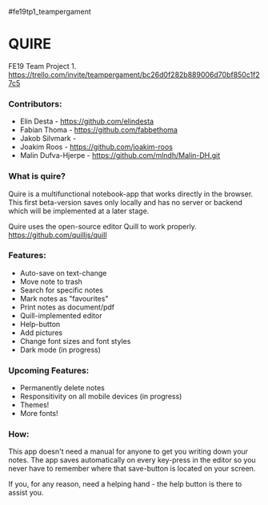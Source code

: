 #fe19tp1_teampergament

# QUIRE
FE19 Team Project 1. 
https://trello.com/invite/teampergament/bc26d0f282b889006d70bf850c1f27c5

### Contributors: 
-   Elin Desta - https://github.com/elindesta
-   Fabian Thoma - https://github.com/fabbethoma
-   Jakob Silvmark - 
-   Joakim Roos - https://github.com/joakim-roos
-   Malin Dufva-Hjerpe - https://github.com/mlndh/Malin-DH.git


### What is quire? 
Quire is a multifunctional notebook-app that works directly in the browser. This first beta-version saves only locally and has no server or backend which will be implemented at a later stage. 

Quire uses the open-source editor Quill to work properly. 
https://github.com/quilljs/quill


### Features: 
-   Auto-save on text-change
-   Move note to trash
-   Search for specific notes
-   Mark notes as "favourites"
-   Print notes as document/pdf
-   Quill-implemented editor
-   Help-button
-   Add pictures
-   Change font sizes and font styles
-   Dark mode (in progress)


### Upcoming Features: 
-   Permanently delete notes
-   Responsitivity on all mobile devices (in progress)
-   Themes!
-   More fonts!


### How: 
This app doesn't need a manual for anyone to get you writing down your notes. The app saves automatically on every key-press in the editor so you never have to remember where that save-button is located on your screen. 

If you, for any reason, need a helping hand - the help button is there to assist you. 
